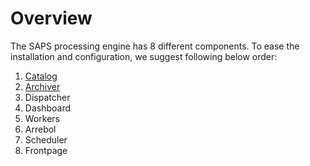 # Overview

The SAPS processing engine has 8 different components. To ease the installation and configuration, we suggest following below order:

1.  [Catalog](catalog-install.md)
1.  [Archiver](archiver-install.md)
1.  Dispatcher
1.  Dashboard
1.  Workers
1.  Arrebol
1.  Scheduler
1.  Frontpage
